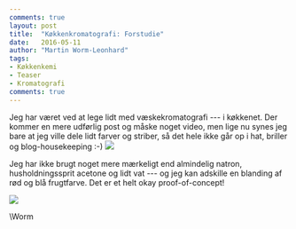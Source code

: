 ```yaml
---
comments: true
layout: post
title:  "Køkkenkromatografi: Forstudie" 
date:   2016-05-11
author: "Martin Worm-Leonhard"
tags:
- Køkkenkemi
- Teaser
- Kromatografi
comments: true
---
```



Jeg har været ved at lege lidt med væskekromatografi --- i køkkenet. Der kommer en mere udførlig post og måske noget video, men lige nu synes jeg bare at jeg ville dele lidt farver og striber, så det hele ikke går op i hat, briller og blog-housekeeping :-)
[![]({{site.url}}/images/65cd7c8c7c7358fbde4359170ca944d7.jpg)]({{site.url}}/images/45c7da7f24d86b34bd3578684c93dc65.jpg)

Jeg har ikke brugt noget mere mærkeligt end almindelig natron, husholdningssprit acetone og lidt vat --- og jeg kan adskille en blanding af rød og blå frugtfarve. Det er et helt okay proof-of-concept!



[![]({{site.url}}/images/6121b7e39b7e1c0c6663d2c8d7befe8c.jpg)]({{site.url}}/images/2cbc0e256462f77aaeb7d1a2a1dc4cd0.jpg)


\\Worm
